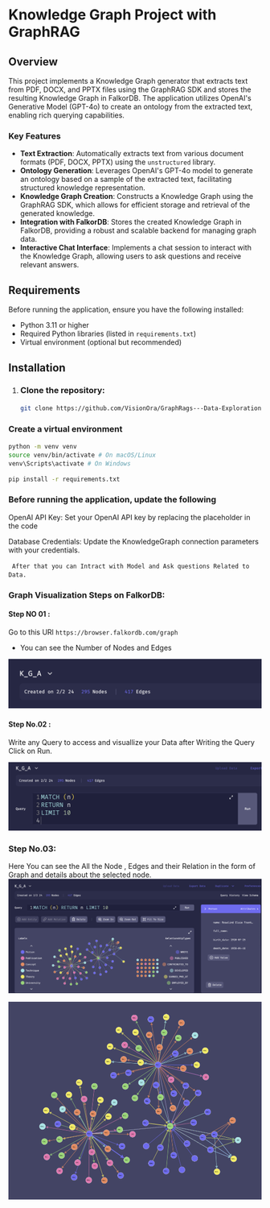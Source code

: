 # Knowledge Graph Project with GraphRAG

## Overview

This project implements a Knowledge Graph generator that extracts text from PDF, DOCX, and PPTX files using the GraphRAG SDK and stores the resulting Knowledge Graph in FalkorDB. The application utilizes OpenAI's Generative Model (GPT-4o) to create an ontology from the extracted text, enabling rich querying capabilities.

### Key Features

- **Text Extraction**: Automatically extracts text from various document formats (PDF, DOCX, PPTX) using the `unstructured` library.
- **Ontology Generation**: Leverages OpenAI's GPT-4o model to generate an ontology based on a sample of the extracted text, facilitating structured knowledge representation.
- **Knowledge Graph Creation**: Constructs a Knowledge Graph using the GraphRAG SDK, which allows for efficient storage and retrieval of the generated knowledge.
- **Integration with FalkorDB**: Stores the created Knowledge Graph in FalkorDB, providing a robust and scalable backend for managing graph data.
- **Interactive Chat Interface**: Implements a chat session to interact with the Knowledge Graph, allowing users to ask questions and receive relevant answers.

## Requirements

Before running the application, ensure you have the following installed:

- Python 3.11 or higher
- Required Python libraries (listed in `requirements.txt`)
- Virtual environment (optional but recommended)

## Installation

1. ### Clone the repository:
   ```bash
   git clone https://github.com/VisionOra/GraphRags---Data-Exploration.git
   ```

### Create a virtual environment

```bash
python -m venv venv
source venv/bin/activate # On macOS/Linux
venv\Scripts\activate # On Windows
```

```bash
pip install -r requirements.txt
```

### Before running the application, update the following

OpenAI API Key: Set your OpenAI API key by replacing the placeholder in the code

Database Credentials: Update the KnowledgeGraph connection parameters with your credentials.

` After that you can Intract with Model and Ask questions Related to Data.`

### Graph Visualization Steps on FalkorDB:

#### Step NO 01 :

Go to this URl
`https://browser.falkordb.com/graph`

- You can see the Number of Nodes and Edges

![Step.01](01.png)

#### Step No.02 :

Write any Query to access and visuallize your Data after Writing the Query Click on Run.

![Step.02](02.png)

### Step No.03:

Here You can see the All the Node , Edges and their Relation in the form of Graph and details about the selected node.
![Step.03](03.png)

![Knowledge Graph Diagram](04.png)
